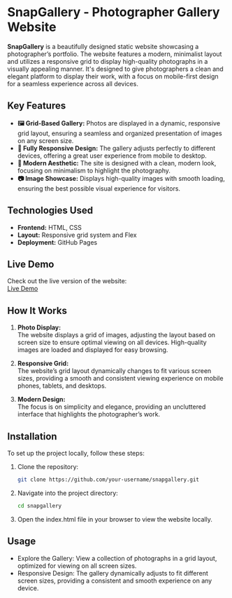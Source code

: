 # SnapGallery - Photographer Gallery Website

**SnapGallery** is a beautifully designed static website showcasing a photographer’s portfolio. The website features a modern, minimalist layout and utilizes a responsive grid to display high-quality photographs in a visually appealing manner. It's designed to give photographers a clean and elegant platform to display their work, with a focus on mobile-first design for a seamless experience across all devices.

## Key Features

- **🖼️ Grid-Based Gallery:** Photos are displayed in a dynamic, responsive grid layout, ensuring a seamless and organized presentation of images on any screen size.
- **📱 Fully Responsive Design:** The gallery adjusts perfectly to different devices, offering a great user experience from mobile to desktop.
- **🎨 Modern Aesthetic:** The site is designed with a clean, modern look, focusing on minimalism to highlight the photography.
- **📷 Image Showcase:** Displays high-quality images with smooth loading, ensuring the best possible visual experience for visitors.

## Technologies Used

- **Frontend:** HTML, CSS
- **Layout:** Responsive grid system and Flex
- **Deployment:** GitHub Pages
  
## Live Demo
Check out the live version of the website:  
[Live Demo](https://ranjith7265.github.io/SnapGallery.github.io/)

## How It Works

1. **Photo Display:**  
   The website displays a grid of images, adjusting the layout based on screen size to ensure optimal viewing on all devices. High-quality images are loaded and displayed for easy browsing.

2. **Responsive Grid:**  
   The website’s grid layout dynamically changes to fit various screen sizes, providing a smooth and consistent viewing experience on mobile phones, tablets, and desktops.

3. **Modern Design:**  
   The focus is on simplicity and elegance, providing an uncluttered interface that highlights the photographer’s work.

## Installation

To set up the project locally, follow these steps:

1. Clone the repository:
   ```bash
   git clone https://github.com/your-username/snapgallery.git

2. Navigate into the project directory:
   ```bash
   cd snapgallery
   
3. Open the index.html file in your browser to view the website locally.

## Usage
- Explore the Gallery: View a collection of photographs in a grid layout, optimized for viewing on all screen sizes.
- Responsive Design: The gallery dynamically adjusts to fit different screen sizes, providing a consistent and smooth experience on any device.

